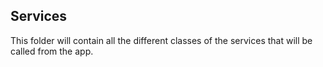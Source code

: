 ## Services
This folder will contain all the different classes of the services that will be called from the app.